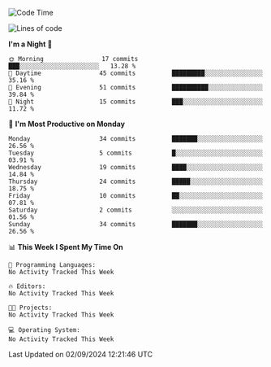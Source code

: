 <!--START_SECTION:waka-->
![Code Time](http://img.shields.io/badge/Code%20Time-211%20hrs%2044%20mins-blue)

![Lines of code](https://img.shields.io/badge/From%20Hello%20World%20I%27ve%20Written-16.7%20thousand%20lines%20of%20code-blue)

**I'm a Night 🦉** 

```text
🌞 Morning                17 commits          ███░░░░░░░░░░░░░░░░░░░░░░   13.28 % 
🌆 Daytime                45 commits          █████████░░░░░░░░░░░░░░░░   35.16 % 
🌃 Evening                51 commits          ██████████░░░░░░░░░░░░░░░   39.84 % 
🌙 Night                  15 commits          ███░░░░░░░░░░░░░░░░░░░░░░   11.72 % 
```
📅 **I'm Most Productive on Monday** 

```text
Monday                   34 commits          ███████░░░░░░░░░░░░░░░░░░   26.56 % 
Tuesday                  5 commits           █░░░░░░░░░░░░░░░░░░░░░░░░   03.91 % 
Wednesday                19 commits          ████░░░░░░░░░░░░░░░░░░░░░   14.84 % 
Thursday                 24 commits          █████░░░░░░░░░░░░░░░░░░░░   18.75 % 
Friday                   10 commits          ██░░░░░░░░░░░░░░░░░░░░░░░   07.81 % 
Saturday                 2 commits           ░░░░░░░░░░░░░░░░░░░░░░░░░   01.56 % 
Sunday                   34 commits          ███████░░░░░░░░░░░░░░░░░░   26.56 % 
```


📊 **This Week I Spent My Time On** 

```text
💬 Programming Languages: 
No Activity Tracked This Week

🔥 Editors: 
No Activity Tracked This Week

🐱‍💻 Projects: 
No Activity Tracked This Week

💻 Operating System: 
No Activity Tracked This Week
```


 Last Updated on 02/09/2024 12:21:46 UTC
<!--END_SECTION:waka-->
